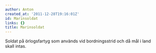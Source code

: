 ```yaml
---
author: Anton
created_at: '2011-12-28T19:16:01Z'
id: Marinsoldat
links: {}
title: Marinsoldat
---
```


Soldat på örlogsfartyg som används vid bordningsstrid och då mål i land skall intas.
